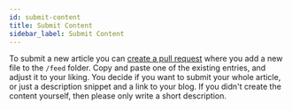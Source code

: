 ```yaml
---
id: submit-content
title: Submit Content
sidebar_label: Submit Content
---
```


To submit a new article you can [create a pull request](https://github.com/bahrmichael/cognito-wiki/pulls) where you 
add a new file to the `/feed` folder. Copy and paste one of the existing entries, and adjust it to your liking.
You decide if you want to submit your whole article, or just a description snippet and a link to your blog. If you
didn't create the content yourself, then please only write a short description.